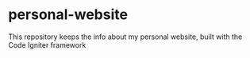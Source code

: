# personal-website
This repository keeps the info about my personal website, built with the Code Igniter framework
